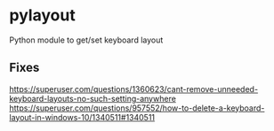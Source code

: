 # pylayout

Python module to get/set keyboard layout

## Fixes

https://superuser.com/questions/1360623/cant-remove-unneeded-keyboard-layouts-no-such-setting-anywhere
https://superuser.com/questions/957552/how-to-delete-a-keyboard-layout-in-windows-10/1340511#1340511
